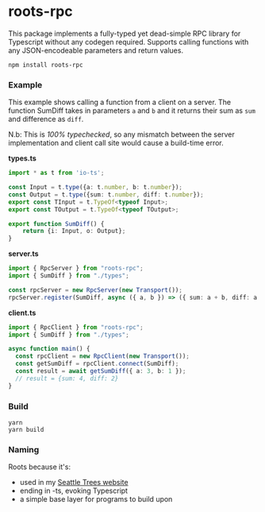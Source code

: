 # roots-rpc

This package implements a fully-typed yet dead-simple RPC library for
Typescript without any codegen required. Supports calling functions with any
JSON-encodeable parameters and return values.

```
npm install roots-rpc
```

### Example

This example shows calling a function from a client on a server. The function
SumDiff takes in parameters `a` and `b` and it returns their sum as `sum` and
difference as `diff`.

N.b: This is _100% typechecked_, so any mismatch between the
server implementation and client call site would cause a build-time error.

**types.ts**

```typescript
import * as t from 'io-ts';

const Input = t.type({a: t.number, b: t.number});
const Output = t.type({sum: t.number, diff: t.number});
export const TInput = t.TypeOf<typeof Input>;
export const TOutput = t.TypeOf<typeof TOutput>;

export function SumDiff() {
    return {i: Input, o: Output};
}
```

**server.ts**

```typescript
import { RpcServer } from "roots-rpc";
import { SumDiff } from "./types";

const rpcServer = new RpcServer(new Transport());
rpcServer.register(SumDiff, async ({ a, b }) => ({ sum: a + b, diff: a - b }));
```

**client.ts**

```typescript
import { RpcClient } from "roots-rpc";
import { SumDiff } from "./types";

async function main() {
  const rpcClient = new RpcClient(new Transport());
  const getSumDiff = rpcClient.connect(SumDiff);
  const result = await getSumDiff({ a: 3, b: 1 });
  // result = {sum: 4, diff: 2}
}
```

### Build

```
yarn
yarn build
```

### Naming

Roots because it's:

- used in my [Seattle Trees website](https://seattletrees.pelmers.com)
- ending in -ts, evoking Typescript
- a simple base layer for programs to build upon
